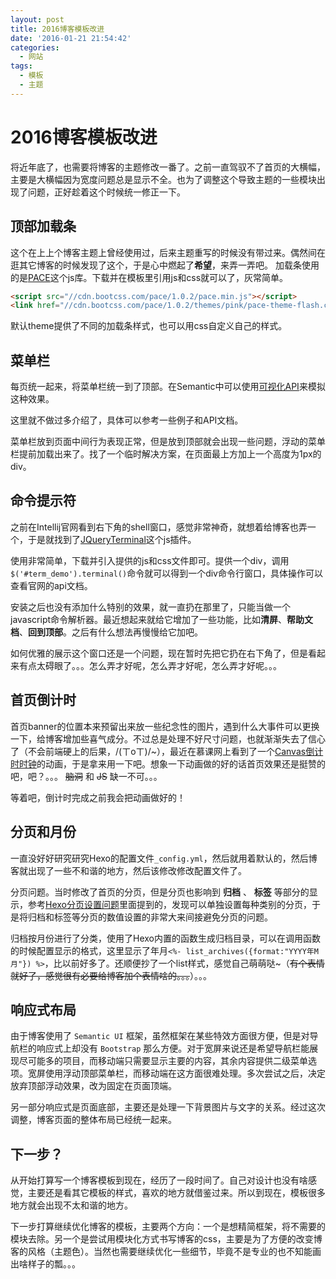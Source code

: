 ```yaml
---
layout: post
title: 2016博客模板改进
date: '2016-01-21 21:54:42'
categories:
  - 网站
tags:
  - 模板
  - 主题
---
```


# 2016博客模板改进

将近年底了，也需要将博客的主题修改一番了。之前一直驾驭不了首页的大横幅，主要是大横幅因为宽度问题总是显示不全。也为了调整这个导致主题的一些模块出现了问题，正好趁着这个时候统一修正一下。

## 顶部加载条

这个在上上个博客主题上曾经使用过，后来主题重写的时候没有带过来。偶然间在逛其它博客的时候发现了这个，于是心中燃起了**希望**，来弄一弄吧。
加载条使用的是[PACE](http://github.hubspot.com/pace/docs/welcome/)这个js库。下载并在模板里引用js和css就可以了，灰常简单。

```html
<script src="//cdn.bootcss.com/pace/1.0.2/pace.min.js"></script>
<link href="//cdn.bootcss.com/pace/1.0.2/themes/pink/pace-theme-flash.css" rel="stylesheet">
```

默认theme提供了不同的加载条样式，也可以用css自定义自己的样式。

## 菜单栏

每页统一起来，将菜单栏统一到了顶部。在Semantic中可以使用[可视化API](http://semantic-ui.com/behaviors/visibility.html)来模拟这种效果。

这里就不做过多介绍了，具体可以参考一些例子和API文档。

菜单栏放到页面中间行为表现正常，但是放到顶部就会出现一些问题，浮动的菜单栏提前加载出来了。找了一个临时解决方案，在页面最上方加上一个高度为1px的div。

## 命令提示符

之前在Intellij官网看到右下角的shell窗口，感觉非常神奇，就想着给博客也弄一个，于是就找到了[JQueryTerminal](http://terminal.jcubic.pl/)这个js插件。

使用非常简单，下载并引入提供的js和css文件即可。提供一个div，调用`$('#term_demo').terminal()`命令就可以得到一个div命令行窗口，具体操作可以查看官网的api文档。

安装之后也没有添加什么特别的效果，就一直扔在那里了，只能当做一个javascript命令解析器。最近想起来就给它增加了一些功能，比如**清屏**、**帮助文档**、**回到顶部**。之后有什么想法再慢慢给它加吧。

如何优雅的展示这个窗口还是一个问题，现在暂时先把它扔在右下角了，但是看起来有点太碍眼了。。。怎么弄才好呢，怎么弄才好呢，怎么弄才好呢。。。

## 首页倒计时

首页banner的位置本来预留出来放一些纪念性的图片，遇到什么大事件可以更换一下，给博客增加些喜气成分。不过总是处理不好尺寸问题，也就渐渐失去了信心了（不会前端硬上的后果，/(ㄒoㄒ)/~），最近在慕课网上看到了一个[Canvas倒计时时钟](http://www.imooc.com/learn/133)的动画，于是拿来用一下吧。想象一下动画做的好的话首页效果还是挺赞的吧，吧？。。。 ~~脑洞~~ 和 ~~JS~~ 缺一不可。。。

等着吧，倒计时完成之前我会把动画做好的！

## 分页和月份

一直没好好研究研究Hexo的配置文件`_config.yml`，然后就用着默认的，然后博客就出现了一些不和谐的地方，然后该修改修改配置文件了。

分页问题。当时修改了首页的分页，但是分页也影响到 **归档** 、 **标签** 等部分的显示，参考[Hexo分页设置问题](http://starsky.gitcafe.io/2015/05/18/Hexo%E5%88%86%E9%A1%B5%E8%AE%BE%E7%BD%AE%E7%9A%84%E9%97%AE%E9%A2%98/)里面提到的，发现可以单独设置每种类别的分页，于是将归档和标签等分页的数值设置的非常大来间接避免分页的问题。

归档按月份进行了分类，使用了Hexo内置的函数生成归档目录，可以在调用函数的时候配置显示的格式，这里显示了年月`<%- list_archives({format:"YYYY年M月"}) %>`，比以前好多了。还顺便抄了一个list样式，感觉自己萌萌哒~（~~有个表情就好了，感觉很有必要给博客加个表情啥的。。。~~）。。。

## 响应式布局

由于博客使用了 `Semantic UI` 框架，虽然框架在某些特效方面很方便，但是对导航栏的响应式上却没有 `Bootstrap` 那么方便。对于宽屏来说还是希望导航栏能展现尽可能多的项目，而移动端只需要显示主要的内容，其余内容提供二级菜单选项。宽屏使用浮动顶部菜单栏，而移动端在这方面很难处理。多次尝试之后，决定放弃顶部浮动效果，改为固定在页面顶端。

另一部分响应式是页面底部，主要还是处理一下背景图片与文字的关系。经过这次调整，博客页面的整体布局已经统一起来。

## 下一步？

从开始打算写一个博客模板到现在，经历了一段时间了。自己对设计也没有啥感觉，主要还是看其它模板的样式，喜欢的地方就借鉴过来。所以到现在，模板很多地方就会出现不太和谐的地方。

下一步打算继续优化博客的模板，主要两个方向：一个是想精简框架，将不需要的模块去除。另一个是尝试用模块化方式书写博客的css，主要是为了方便的改变博客的风格（主题色）。当然也需要继续优化一些细节，毕竟不是专业的也不知能画出啥样子的瓢。。。
